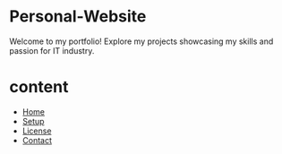 # Personal-Website
Welcome to my portfolio! Explore my projects showcasing my skills and passion for IT industry.
# content
 

- [Home](#Home)
- [Setup](#setup)
- [License](#license)
- [Contact](#contact)
